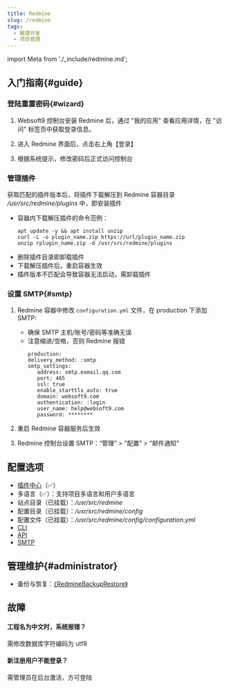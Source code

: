 ```yaml
---
title: Redmine
slug: /redmine
tags:
  - 敏捷开发
  - 项目管理
---
```


import Meta from './_include/redmine.md';

<Meta name="meta" />

## 入门指南{#guide}

### 登陆重置密码{#wizard}

1. Websoft9 控制台安装 Redmine 后，通过 "我的应用" 查看应用详情，在 "访问" 标签页中获取登录信息。  

2. 进入 Redmine 界面后，点击右上角【登录】

3. 根据系统提示，修改密码后正式访问控制台

### 管理插件

获取匹配的插件版本后，将插件下载解压到 Redmine 容器目录 */usr/src/redmine/plugins* 中，即安装插件

- 容器内下载解压插件的命令范例：
  ```
  apt update -y && apt install unzip
  curl -L -o plugin_name.zip https://url/plugin_name.zip
  unzip rplugin_name.zip -d /usr/src/redmine/plugins
  ```
- 删除插件目录即卸载插件
- 下载解压插件后，重启容器生效
- 插件版本不匹配会导致容器无法启动，需卸载插件

### 设置 SMTP{#smtp}

1. Redmine 容器中修改 `configuration.yml` 文件，在 production 下添加 SMTP:  

   - 确保 SMTP 主机/账号/密码等准确无误
   - 注意缩进/空格，否则 Redmine 报错
      ```
      production:
      delivery_method: :smtp
      smtp_settings:
         address: smtp.exmail.qq.com
         port: 465
         ssl: true
         enable_starttls_auto: true
         domain: websoft9.com
         authentication: :login
         user_name: help@websoft9.com
         password: ********
      ```

2. 重启 Redmine 容器服务后生效

3. Redmine 控制台设置 SMTP：“管理” > "配置" > "邮件通知"

## 配置选项

- [插件中心](https://www.redmine.org/plugins)（✅）
- 多语言（✅）：支持项目多语言和用户多语言
- 站点目录（已挂载）：*/usr/src/redmine*  
- 配置目录（已挂载）：*/usr/src/redmine/config*  
- 配置文件（已挂载）：*/usr/src/redmine/config/configuration.yml*  
- [CLI](https://pypi.org/project/Redmine-CLI/)
- [API](https://www.redmine.org/projects/redmine/wiki/Rest_api)
- [SMTP](https://www.redmine.org/projects/redmine/wiki/EmailConfiguration)

## 管理维护{#administrator}


- 备份与恢复：[《RedmineBackupRestore》](https://redmine.org/projects/redmine/wiki/RedmineBackupRestore)

## 故障

#### 工程名为中文时，系统报错？

需修改数据库字符编码为 utf8

#### 新注册用户不能登录？

需管理员在后台激活，方可登陆

